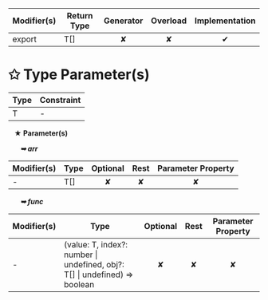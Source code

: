 | Modifier(s)                            | Return Type                    | Generator                        | Overload                         | Implementation                        |
|----------------------------------------|--------------------------------|:--------------------------------:|:--------------------------------:|:-------------------------------------:|
| export | T[] | ✘ | ✘  | ✔ |

# &#10025; Type Parameter(s)

| Type | Constraint |
| ---- | ---------- |
| T    | -          |

&nbsp;&nbsp; **&#9733; Parameter(s)**

&nbsp;&nbsp;&nbsp;&nbsp;&nbsp; _**&#10149; arr**_

| Modifier(s)                              | Type                        | Optional                           | Rest                          | Parameter Property                          |
|------------------------------------------|-----------------------------|:----------------------------------:|:-----------------------------:|:-------------------------------------------:|
| - | T[] | ✘  | ✘ | ✘ |

&nbsp;&nbsp;&nbsp;&nbsp;&nbsp; _**&#10149; func**_

| Modifier(s)                              | Type                        | Optional                           | Rest                          | Parameter Property                          |
|------------------------------------------|-----------------------------|:----------------------------------:|:-----------------------------:|:-------------------------------------------:|
| - | (value: T, index?: number &#124; undefined, obj?: T[] &#124; undefined) =&gt; boolean | ✘  | ✘ | ✘ |